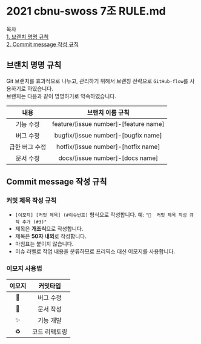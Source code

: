 # 2021 cbnu-swoss 7조 RULE.md

목차  
[1. 브랜치 명명 규칙](#브랜치-명명-규칙)  
[2. Commit message 작성 규칙](#Commit-message-작성-규칙)



## 브랜치 명명 규칙
Git 브랜치를 효과적으로 나누고, 관리하기 위해서 브랜칭 전략으로 `GitHub-flow`를 사용하기로 하였습니다.  
브랜치는 다음과 같이 명명하기로 약속하였습니다.   

|내용|브랜치 이름 규칙|   
| :-: | :-: |   
|기능 수정|feature/[issue number]-[feature name]|   
|버그 수정|bugfix/[issue number]-[bugfix name]|   
|급한 버그 수정|hotfix/[issue number]-[hotfix name]|   
|문서 수정|docs/[issue number]-[docs name]  

## Commit message 작성 규칙

### 커밋 제목 작성 규칙

- `[이모지] [커밋 제목] (#이슈번호)` 형식으로 작성합니다. 예: `"📖  커밋 제목 작성 규칙 추가 (#3)"`
- 제목은 **개조식**으로 작성합니다.
- 제목은 **50자 내외**로 작성합니다.
- 마침표는 붙이지 않습니다.
- 이슈 라벨로 작업 내용을 분류하므로 프리픽스 대신 이모지를 사용합니다.

### 이모지 사용법

|이모지|커밋타입|
|:-:|:-:|
|🐛|버그 수정|
|📝|문서 작성|
|✨|기능 개발|
|♻️|코드 리펙토링|
